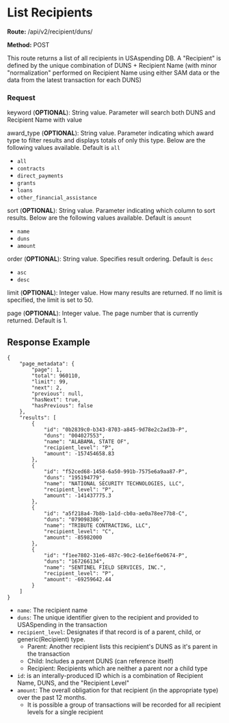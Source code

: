 # List Recipients

**Route:** /api/v2/recipient/duns/

**Method:** POST

This route returns a list of all recipients in USAspending DB. A "Recipient" is defined by the unique combination of DUNS + Recipient Name (with minor "normalization" performed on Recipient Name using either SAM data or the data from the latest transaction for each DUNS)
### Request

keyword (**OPTIONAL**): String value. Parameter will search both DUNS and Recipient Name with value

award_type (**OPTIONAL**): String value. Parameter indicating which award type to filter results and displays totals of only this type. Below are the following values available. Default is `all`
* `all`
* `contracts`
* `direct_payments`
* `grants`
* `loans`
* `other_financial_assistance`

sort (**OPTIONAL**): String value. Parameter indicating which column to sort results. Below are the following values available. Default is `amount`
* `name`
* `duns`
* `amount`

order (**OPTIONAL**): String value. Specifies result ordering. Default is `desc`
* `asc`
* `desc`

limit (**OPTIONAL**): Integer value. How many results are returned. If no limit is specified, the limit is set to 50.

page (**OPTIONAL**): Integer value. The page number that is currently returned. Default is 1.


## Response Example

```
{
    "page_metadata": {
        "page": 1,
        "total": 960110,
        "limit": 99,
        "next": 2,
        "previous": null,
        "hasNext": true,
        "hasPrevious": false
    },
    "results": [
        {
            "id": "0b2839c0-b343-8703-a845-9d78e2c2ad3b-P",
            "duns": "004027553",
            "name": "ALABAMA, STATE OF",
            "recipient_level": "P",
            "amount": -157454658.83
        },
        {
            "id": "f52ced68-1458-6a50-991b-7575e6a9aa87-P",
            "duns": "195194779",
            "name": "NATIONAL SECURITY TECHNOLOGIES, LLC",
            "recipient_level": "P",
            "amount": -141437775.3
        },
        {
            "id": "a5f218a4-7b8b-1a1d-cb0a-ae0a78ee77b8-C",
            "duns": "079098386",
            "name": "TRIBUTE CONTRACTING, LLC",
            "recipient_level": "C",
            "amount": -85982000
        },
        {
            "id": "f1ee7802-31e6-487c-90c2-6e16ef6e0674-P",
            "duns": "167266134",
            "name": "SENTINEL FIELD SERVICES, INC.",
            "recipient_level": "P",
            "amount": -69259642.44
        }
    ]
}
```

* `name`: The recipient name
* `duns`: The unique identifier given to the recipient and provided to USASpending in the transaction
* `recipient_level`: Designates if that record is of a parent, child, or generic(Recipient) type.
    * Parent: Another recipient lists this recipient's DUNS as it's parent in the transaction
    * Child: Includes a parent DUNS (can reference itself)
    * Recipient: Recipients which are neither a parent nor a child type
* `id`: is an interally-produced ID which is a combination of Recipient Name, DUNS, and the "Recipient Level"
* `amount`: The overall obligation for that recipient (in the appropriate type) over the past 12 months.
    * It is possible a group of transactions will be recorded for all recipient levels for a single recipient